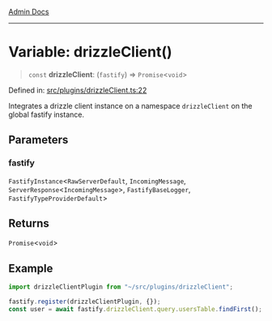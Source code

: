 [Admin Docs](/)

***

# Variable: drizzleClient()

> `const` **drizzleClient**: (`fastify`) => `Promise`\<`void`\>

Defined in: [src/plugins/drizzleClient.ts:22](https://github.com/gautam-divyanshu/talawa-api/blob/7e7d786bbd7356b22a3ba5029601eed88ff27201/src/plugins/drizzleClient.ts#L22)

Integrates a drizzle client instance on a namespace `drizzleClient` on the global fastify instance.

## Parameters

### fastify

`FastifyInstance`\<`RawServerDefault`, `IncomingMessage`, `ServerResponse`\<`IncomingMessage`\>, `FastifyBaseLogger`, `FastifyTypeProviderDefault`\>

## Returns

`Promise`\<`void`\>

## Example

```ts
import drizzleClientPlugin from "~/src/plugins/drizzleClient";

fastify.register(drizzleClientPlugin, {});
const user = await fastify.drizzleClient.query.usersTable.findFirst();
```
